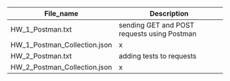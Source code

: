 | File_name  | Description |
| ------------- | ------------- |
| HW_1_Postman.txt  | sending GET and POST requests using Postman  |
| HW_1_Postman_Collection.json  |  x |
| HW_2_Postman.txt  | adding tests to requests|
| HW_2_Postman_Collection.json  |  x |
